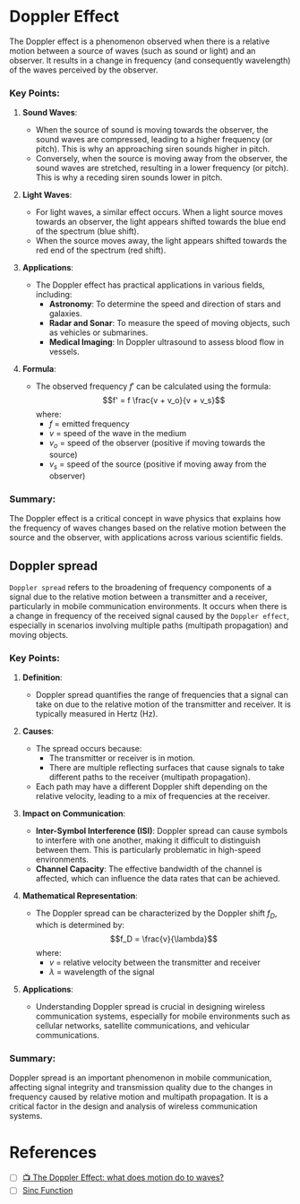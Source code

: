 # Doppler Effect

The Doppler effect is a phenomenon observed when there is a relative motion between a source of waves (such as sound or light) and an observer. It results in a change in frequency (and consequently wavelength) of the waves perceived by the observer.

### Key Points:

1. **Sound Waves**:
   - When the source of sound is moving towards the observer, the sound waves are compressed, leading to a higher frequency (or pitch). This is why an approaching siren sounds higher in pitch.
   - Conversely, when the source is moving away from the observer, the sound waves are stretched, resulting in a lower frequency (or pitch). This is why a receding siren sounds lower in pitch.

2. **Light Waves**:
   - For light waves, a similar effect occurs. When a light source moves towards an observer, the light appears shifted towards the blue end of the spectrum (blue shift).
   - When the source moves away, the light appears shifted towards the red end of the spectrum (red shift).

3. **Applications**:
   - The Doppler effect has practical applications in various fields, including:
     - **Astronomy**: To determine the speed and direction of stars and galaxies.
     - **Radar and Sonar**: To measure the speed of moving objects, such as vehicles or submarines.
     - **Medical Imaging**: In Doppler ultrasound to assess blood flow in vessels.

4. **Formula**:
   - The observed frequency $f'$ can be calculated using the formula:
     $$f' = f \frac{v + v_o}{v + v_s}$$
     where:
     - $f$ = emitted frequency
     - $v$ = speed of the wave in the medium
     - $v_o$ = speed of the observer (positive if moving towards the source)
     - $v_s$ = speed of the source (positive if moving away from the observer)

### Summary:
The Doppler effect is a critical concept in wave physics that explains how the frequency of waves changes based on the relative motion between the source and the observer, with applications across various scientific fields.

## Doppler spread

`Doppler spread` refers to the broadening of frequency components of a signal due to the relative motion between a transmitter and a receiver, particularly in mobile communication environments. It occurs when there is a change in frequency of the received signal caused by the `Doppler effect`, especially in scenarios involving multiple paths (multipath propagation) and moving objects.

### Key Points:

1. **Definition**:
   - Doppler spread quantifies the range of frequencies that a signal can take on due to the relative motion of the transmitter and receiver. It is typically measured in Hertz (Hz).

2. **Causes**:
   - The spread occurs because:
     - The transmitter or receiver is in motion.
     - There are multiple reflecting surfaces that cause signals to take different paths to the receiver (multipath propagation).
   - Each path may have a different Doppler shift depending on the relative velocity, leading to a mix of frequencies at the receiver.

3. **Impact on Communication**:
   - **Inter-Symbol Interference (ISI)**: Doppler spread can cause symbols to interfere with one another, making it difficult to distinguish between them. This is particularly problematic in high-speed environments.
   - **Channel Capacity**: The effective bandwidth of the channel is affected, which can influence the data rates that can be achieved.

4. **Mathematical Representation**:
   - The Doppler spread can be characterized by the Doppler shift $f_D$, which is determined by:
     $$f_D = \frac{v}{\lambda}$$
     where:
     - $v$ = relative velocity between the transmitter and receiver
     - $\lambda$ = wavelength of the signal

5. **Applications**:
   - Understanding Doppler spread is crucial in designing wireless communication systems, especially for mobile environments such as cellular networks, satellite communications, and vehicular communications.

### Summary:
Doppler spread is an important phenomenon in mobile communication, affecting signal integrity and transmission quality due to the changes in frequency caused by relative motion and multipath propagation. It is a critical factor in the design and analysis of wireless communication systems.

# References

- [ ] [:tv: The Doppler Effect: what does motion do to waves?](https://www.youtube.com/watch?v=h4OnBYrbCjY)
- [ ] [Sinc Function](https://www.youtube.com/watch?v=9sd4DWragBg)
